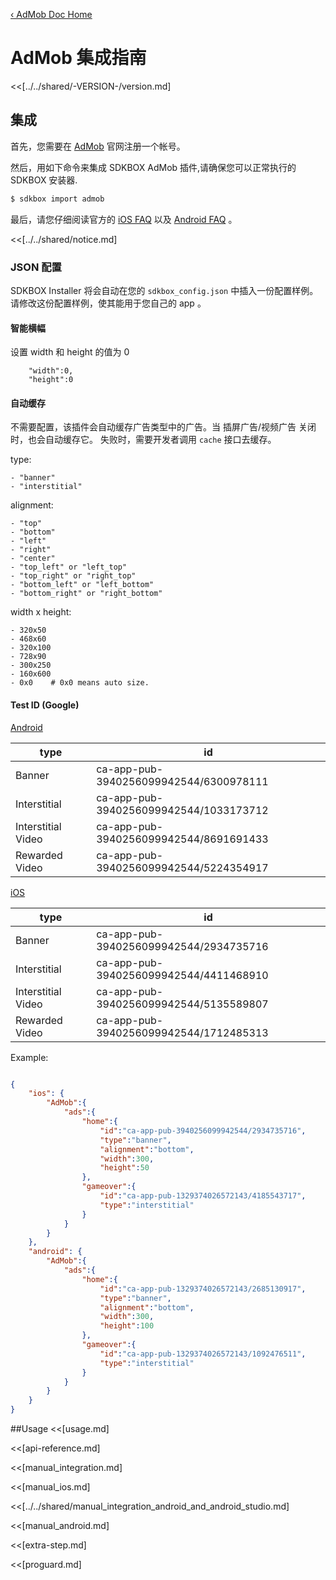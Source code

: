 [&#8249; AdMob Doc Home](./)

<h1>AdMob 集成指南</h1>
<<[../../shared/-VERSION-/version.md]

## 集成
首先，您需要在 [AdMob](https://www.google.com/admob/) 官网注册一个帐号。

然后，用如下命令来集成 SDKBOX AdMob 插件,请确保您可以正常执行的 SDKBOX 安装器.
```bash
$ sdkbox import admob
```

最后，请您仔细阅读官方的 [iOS FAQ](https://developers.google.com/admob/ios/quick-start#faq) 以及 [Android FAQ](https://developers.google.com/admob/android/quick-start#faq) 。

<<[../../shared/notice.md]

<!--## Configuration
<<[../../shared/sdkbox_cloud.md]
<<[../../shared/remote_application_config.md]-->

### JSON 配置
SDKBOX Installer 将会自动在您的 `sdkbox_config.json` 中插入一份配置样例。请修改这份配置样例，使其能用于您自己的 app 。

#### 智能横幅

设置 width 和 height 的值为 0
```
    "width":0,
    "height":0
```

#### 自动缓存

不需要配置，该插件会自动缓存广告类型中的广告。当 插屏广告/视频广告 关闭时，也会自动缓存它。
失败时，需要开发者调用 `cache` 接口去缓存。

type:

    - "banner"
    - "interstitial"

alignment:

    - "top"
    - "bottom"
    - "left"
    - "right"
    - "center"
    - "top_left" or "left_top"
    - "top_right" or "right_top"
    - "bottom_left" or "left_bottom"
    - "bottom_right" or "right_bottom"

width x height:

    - 320x50
    - 468x60
    - 320x100
    - 728x90
    - 300x250
    - 160x600
    - 0x0    # 0x0 means auto size.

#### Test ID (Google)

[Android](https://developers.google.com/admob/ios/test-ads)

| type               | id                                     |
| ------------------ | -------------------------------------- |
| Banner             | ca-app-pub-3940256099942544/6300978111 |
| Interstitial       | ca-app-pub-3940256099942544/1033173712 |
| Interstitial Video | ca-app-pub-3940256099942544/8691691433 |
| Rewarded Video     | ca-app-pub-3940256099942544/5224354917 |

[iOS](https://developers.google.com/admob/android/test-ads)

| type               | id                                     |
| ------------------ | -------------------------------------- |
| Banner             | ca-app-pub-3940256099942544/2934735716 |
| Interstitial       | ca-app-pub-3940256099942544/4411468910 |
| Interstitial Video | ca-app-pub-3940256099942544/5135589807 |
| Rewarded Video     | ca-app-pub-3940256099942544/1712485313 |

Example:
```json

{
    "ios": {
        "AdMob":{
            "ads":{
                "home":{
                    "id":"ca-app-pub-3940256099942544/2934735716",
                    "type":"banner",
                    "alignment":"bottom",
                    "width":300,
                    "height":50
                },
                "gameover":{
                    "id":"ca-app-pub-1329374026572143/4185543717",
                    "type":"interstitial"
                }
            }
        }
    },
    "android": {
        "AdMob":{
            "ads":{
                "home":{
                    "id":"ca-app-pub-1329374026572143/2685130917",
                    "type":"banner",
                    "alignment":"bottom",
                    "width":300,
                    "height":100
                },
                "gameover":{
                    "id":"ca-app-pub-1329374026572143/1092476511",
                    "type":"interstitial"
                }
            }
        }
    }
}

```

##Usage
<<[usage.md]

<<[api-reference.md]

<<[manual_integration.md]

<<[manual_ios.md]

<<[../../shared/manual_integration_android_and_android_studio.md]

<<[manual_android.md]

<<[extra-step.md]

<<[proguard.md]
